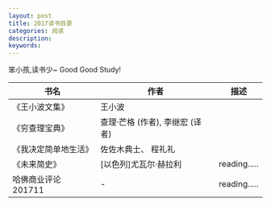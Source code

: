 ```yaml
---
layout: post
title: 2017读书目录
categories: 阅读
description: 
keywords: 
---
```


笨小孩,读书少~
Good Good Study!

书名|作者|描述
---|---|---
《王小波文集》|王小波|
《穷查理宝典》|查理·芒格 (作者),‎ 李继宏 (译者)|
《我决定简单地生活》|佐佐木典士、 程礼礼|
《未来简史》|[以色列]尤瓦尔·赫拉利 |reading.....
哈佛商业评论201711|- |reading.....